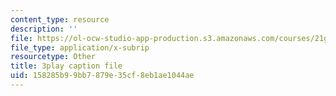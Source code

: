 ```yaml
---
content_type: resource
description: ''
file: https://ol-ocw-studio-app-production.s3.amazonaws.com/courses/21g-503-japanese-iii-fall-2019/158285b99bb7879e35cf8eb1ae1044ae_aDAsbWBTlvI.srt
file_type: application/x-subrip
resourcetype: Other
title: 3play caption file
uid: 158285b9-9bb7-879e-35cf-8eb1ae1044ae
---
```

